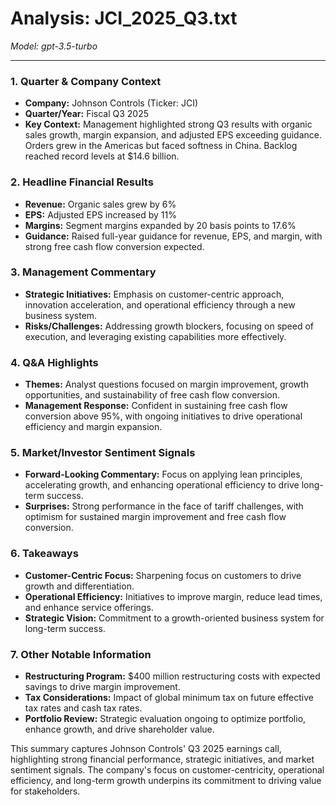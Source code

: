# Analysis: JCI_2025_Q3.txt

*Model: gpt-3.5-turbo*

---

### 1. Quarter & Company Context
- **Company:** Johnson Controls (Ticker: JCI)
- **Quarter/Year:** Fiscal Q3 2025
- **Key Context:** Management highlighted strong Q3 results with organic sales growth, margin expansion, and adjusted EPS exceeding guidance. Orders grew in the Americas but faced softness in China. Backlog reached record levels at $14.6 billion.

### 2. Headline Financial Results
- **Revenue:** Organic sales grew by 6%
- **EPS:** Adjusted EPS increased by 11%
- **Margins:** Segment margins expanded by 20 basis points to 17.6%
- **Guidance:** Raised full-year guidance for revenue, EPS, and margin, with strong free cash flow conversion expected.

### 3. Management Commentary
- **Strategic Initiatives:** Emphasis on customer-centric approach, innovation acceleration, and operational efficiency through a new business system.
- **Risks/Challenges:** Addressing growth blockers, focusing on speed of execution, and leveraging existing capabilities more effectively.

### 4. Q&A Highlights
- **Themes:** Analyst questions focused on margin improvement, growth opportunities, and sustainability of free cash flow conversion.
- **Management Response:** Confident in sustaining free cash flow conversion above 95%, with ongoing initiatives to drive operational efficiency and margin expansion.

### 5. Market/Investor Sentiment Signals
- **Forward-Looking Commentary:** Focus on applying lean principles, accelerating growth, and enhancing operational efficiency to drive long-term success.
- **Surprises:** Strong performance in the face of tariff challenges, with optimism for sustained margin improvement and free cash flow conversion.

### 6. Takeaways
- **Customer-Centric Focus:** Sharpening focus on customers to drive growth and differentiation.
- **Operational Efficiency:** Initiatives to improve margin, reduce lead times, and enhance service offerings.
- **Strategic Vision:** Commitment to a growth-oriented business system for long-term success.

### 7. Other Notable Information
- **Restructuring Program:** $400 million restructuring costs with expected savings to drive margin improvement.
- **Tax Considerations:** Impact of global minimum tax on future effective tax rates and cash tax rates.
- **Portfolio Review:** Strategic evaluation ongoing to optimize portfolio, enhance growth, and drive shareholder value.

This summary captures Johnson Controls' Q3 2025 earnings call, highlighting strong financial performance, strategic initiatives, and market sentiment signals. The company's focus on customer-centricity, operational efficiency, and long-term growth underpins its commitment to driving value for stakeholders.